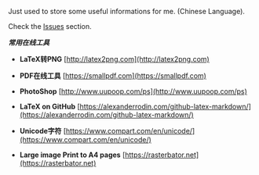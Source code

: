 Just used to store some useful informations for me. (Chinese Language).

Check the [Issues](https://github.com/F-Feng/Memo/issues) section.

***常用在线工具***
- **LaTeX转PNG**
[http://latex2png.com](http://latex2png.com)

- **PDF在线工具**
[https://smallpdf.com](https://smallpdf.com)

- **PhotoShop**
[http://www.uupoop.com/ps](http://www.uupoop.com/ps)

- **LaTeX on GitHub**
[https://alexanderrodin.com/github-latex-markdown/](https://alexanderrodin.com/github-latex-markdown/)

- **Unicode字符**
[https://www.compart.com/en/unicode/](https://www.compart.com/en/unicode/)

- **Large image Print to A4 pages**
[https://rasterbator.net](https://rasterbator.net)
